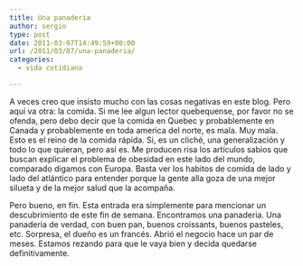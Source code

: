 ```yaml
---
title: Una panaderia
author: sergio
type: post
date: 2011-03-07T14:49:59+00:00
url: /2011/03/07/una-panaderia/
categories:
  - vida cotidiana

---
```

A veces creo que insisto mucho con las cosas negativas en este blog. Pero aquí va otra: la comida. Si me lee algun lector quebequense, por favor no se ofenda, pero debo decir que la comida en Quebec y probablemente en Canada y probablemente en toda america del norte, es mala. Muy mala. Esto es el reino de la comida rápida. Si, es un cliché, una generalización y todo lo que quieran, pero así es. Me producen risa los artículos sabios que buscan explicar el problema de obesidad en este lado del mundo, comparado digamos con Europa. Basta ver los habitos de comida de lado y lado del atlántico para entender porque la gente alla goza de una mejor silueta y de la mejor salud que la acompaña.

Pero bueno, en fin. Esta entrada era simplemente para mencionar un  descubrimiento de este fin de semana. Encontramos una panaderia. Una panaderia de verdad, con buen pan, buenos croissants, buenos pasteles, etc. Sorpresa, el dueño es un francés. Abrió el negocio hace un par de meses. Estamos rezando para que le vaya bien y decida quedarse definitivamente.